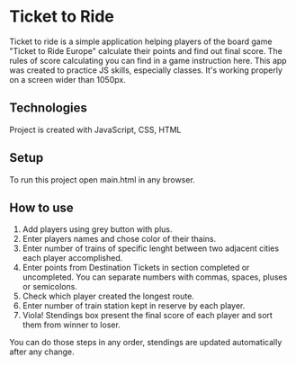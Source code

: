 # Ticket to Ride
Ticket to ride is a simple application helping players of the board game "Ticket to Ride Europe" calculate their points and find out final score.
The rules of score calculating you can find in a game instruction here.
This app was created to practice JS skills, especially classes. It's working properly on a screen wider than 1050px.

## Technologies
Project is created with JavaScript, CSS, HTML

## Setup
To run this project open main.html in any browser.

## How to use

1. Add players using grey button with plus.
2. Enter players names and chose color of their thains.
3. Enter number of trains of specific lenght between two adjacent cities each player accomplished.
4. Enter points from Destination Tickets in section completed or uncompleted. You can separate numbers with commas, spaces, pluses or semicolons.
5. Check which player created the longest route.
6. Enter number of train station kept in reserve by each player.
7. Viola! Stendings box present the final score of each player and sort them from winner to loser.

You can do those steps in any order, stendings are updated automatically after any change.


